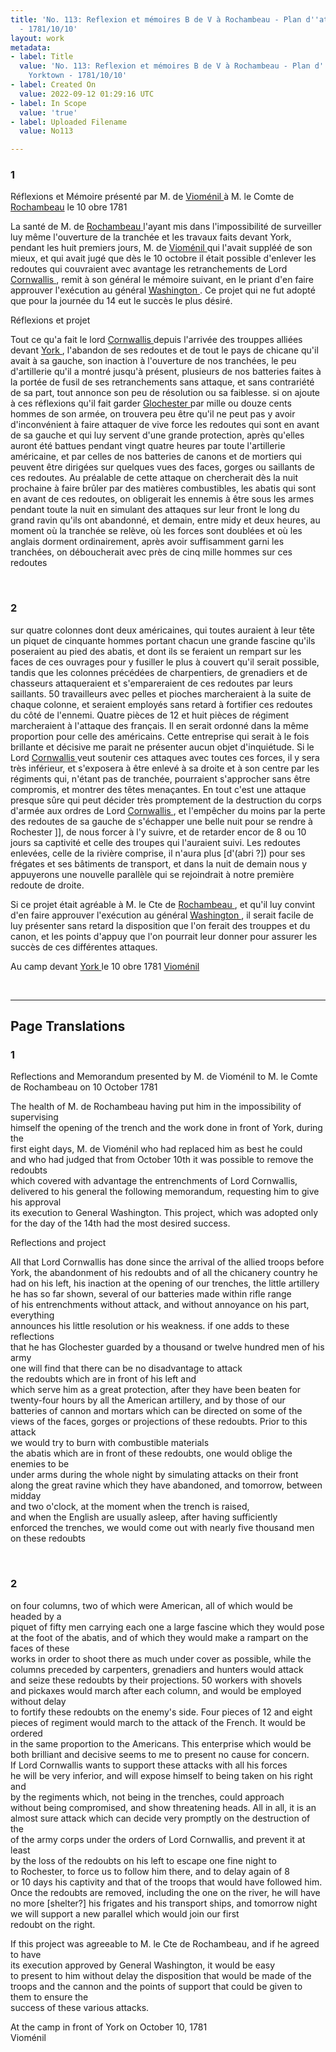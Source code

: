 ```yaml
---
title: 'No. 113: Reflexion et mémoires B de V à Rochambeau - Plan d''attaque de Yorktown
  - 1781/10/10'
layout: work
metadata:
- label: Title
  value: 'No. 113: Reflexion et mémoires B de V à Rochambeau - Plan d''attaque de
    Yorktown - 1781/10/10'
- label: Created On
  value: 2022-09-12 01:29:16 UTC
- label: In Scope
  value: 'true'
- label: Uploaded Filename
  value: No113

---
```

<div class="pages">
<div id="page-32541598">
<h3><a name="page-32541598">1</a></h3>
<div class="page-content">
<p>Réflexions et Mémoire présenté par M. de <a href="../subjects/32162874" title=" Vioménil "> Vioménil </a> à M. le Comte de <a href="../subjects/32162815" title=" Rochambeau"> Rochambeau</a> le 10 obre 1781</p>
<p>La santé de M. de <a href="../subjects/32162815" title=" Rochambeau "> Rochambeau </a> l'ayant mis dans l'impossibilité de surveiller <span class="line-break"> </span>luy même l'ouverture de la tranchée et les travaux faits devant York, pendant <span class="line-break"> </span>les huit premiers jours, M. de <a href="../subjects/32162874" title=" Vioménil "> Vioménil </a> qui l'avait suppléé de son mieux, <span class="line-break"> </span>et qui avait jugé que dès le 10 octobre il était possible d'enlever les redoutes <span class="line-break"> </span>qui couvraient avec avantage les retranchements de Lord <a href="../subjects/32162980" title="Charles Cornwallis, 1st Marquess Cornwallis"> Cornwallis </a>, <span class="line-break"> </span>remit à son général le mémoire suivant, en le priant d'en faire approuver <span class="line-break"> </span>l'exécution au général <a href="../subjects/32162841" title=" Washington "> Washington </a>. Ce projet qui ne fut adopté que pour <span class="line-break"> </span>la journée du 14 eut le succès le plus désiré.</p>
<p>Réflexions et projet</p>
<p>Tout ce qu'a fait le lord <a href="../subjects/32162980" title="Charles Cornwallis, 1st Marquess Cornwallis"> Cornwallis </a> depuis l'arrivée des trouppes alliées devant <span class="line-break"> </span><a href="../subjects/32162880" title=" York "> York </a>, l'abandon de ses redoutes et de tout le pays de chicane qu'il avait à <span class="line-break"> </span>sa gauche, son inaction à l'ouverture de nos tranchées, le peu d'artillerie qu'il a montré jusqu'à présent, plusieurs de nos batteries faites à la portée de <span class="line-break"> </span>fusil de ses retranchements sans attaque, et sans contrariété de sa part, tout <span class="line-break"> </span>annonce son peu de résolution ou sa faiblesse. si on ajoute à ces réflexions <span class="line-break"> </span>qu'il fait garder <a href="../subjects/32162881" title=" Glochester "> Glochester </a> par mille ou douze cents hommes de son armée, <span class="line-break"> </span>on trouvera peu être qu'il ne peut pas y avoir d'inconvénient à faire attaquer <span class="line-break"> </span>de vive force les redoutes qui sont en avant de sa gauche et qui <span class="line-break"> </span>luy servent d'une grande protection, après qu'elles auront été battues pendant<span class="line-break"> </span>vingt quatre heures par toute l'artillerie américaine, et par celles de nos <span class="line-break"> </span>batteries de canons et de mortiers qui peuvent être dirigées sur quelques <span class="line-break"> </span>vues des faces, gorges ou saillants de ces redoutes. Au préalable de cette attaque <span class="line-break"> </span>on chercherait dès la nuit prochaine à faire brûler par des matières combustibles, <span class="line-break"> </span>les abatis qui sont en avant de ces redoutes, on obligerait les ennemis à être <span class="line-break"> </span>sous les armes pendant toute la nuit en simulant des attaques sur leur front<span class="line-break"> </span>le long du grand ravin qu'ils ont abandonné, et demain, entre midy <span class="line-break"> </span>et deux heures, au moment où la tranchée se relève, où les forces sont <span class="line-break"> </span>doublées et où les anglais dorment ordinairement, après avoir suffisamment <span class="line-break"> </span>garni les tranchées, on déboucherait avec près de cinq mille hommes sur ces redoutes </p>
</div>
</div>
<br />
<div id="page-32541599">
<h3><a name="page-32541599">2</a></h3>
<div class="page-content">
<p>sur quatre colonnes dont deux américaines, qui toutes auraient à leur tête un <span class="line-break"> </span>piquet de cinquante hommes portant chacun une grande fascine qu'ils poseraient <span class="line-break"> </span>au pied des abatis, et dont ils se feraient un rempart sur les faces de ces <span class="line-break"> </span>ouvrages pour y fusiller le plus à couvert qu'il serait possible, tandis que les <span class="line-break"> </span>colonnes précédées de charpentiers, de grenadiers et de chasseurs attaqueraient <span class="line-break"> </span>et s'empareraient de ces redoutes par leurs saillants. 50 travailleurs avec pelles <span class="line-break"> </span>et pioches marcheraient à la suite de chaque colonne, et seraient employés sans <span class="line-break"> </span>retard à fortifier ces redoutes du côté de l'ennemi. Quatre pièces de 12 et huit <span class="line-break"> </span>pièces de régiment marcheraient à l'attaque des français. Il en serait ordonné <span class="line-break"> </span>dans la même proportion pour celle des américains. Cette entreprise qui serait <span class="line-break"> </span>à le fois brillante et décisive me parait ne présenter aucun objet d'inquiétude. <span class="line-break"> </span>Si le Lord <a href="../subjects/32162980" title="Charles Cornwallis, 1st Marquess Cornwallis"> Cornwallis </a> veut soutenir ces attaques avec toutes ces forces, <span class="line-break"> </span>il y sera très inférieur, et s'exposera à être enlevé à sa droite et à son <span class="line-break"> </span>centre par les régiments qui, n'étant pas de tranchée, pourraient s'approcher <span class="line-break"> </span>sans être compromis, et montrer des têtes menaçantes. En tout c'est une <span class="line-break"> </span>attaque presque sûre qui peut décider très promptement de la destruction <span class="line-break"> </span>du corps d'armée aux ordres de Lord <a href="../subjects/32162980" title="Charles Cornwallis, 1st Marquess Cornwallis"> Cornwallis </a>, et l'empêcher du moins <span class="line-break"> </span>par la perte des redoutes de sa gauche de s'échapper une belle nuit pour <span class="line-break"> </span>se rendre à Rochester ]], de nous forcer à l'y suivre, et de retarder encor de 8 <span class="line-break"> </span>ou 10 jours sa captivité et celle des troupes qui l'auraient suivi. <span class="line-break"> </span>Les redoutes enlevées, celle de la rivière comprise, il n'aura plus <span class="unclear">[d'(abri ?]</span>) pour <span class="line-break"> </span>ses frégates et ses bâtiments de transport, et dans la nuit de demain nous <span class="line-break"> </span>y appuyerons une nouvelle parallèle qui se rejoindrait à notre première <span class="line-break"> </span>redoute de droite.</p>
<p>Si ce projet était agréable à M. le Cte de <a href="../subjects/32162815" title=" Rochambeau "> Rochambeau </a>, et qu'il luy convint <span class="line-break"> </span>d'en faire approuver l'exécution au général <a href="../subjects/32162841" title=" Washington "> Washington </a>, il serait facile<span class="line-break"> </span>de luy présenter sans retard la disposition que l'on ferait des trouppes <span class="line-break"> </span>et du canon, et les points d'appuy que l'on pourrait leur donner pour assurer les <span class="line-break"> </span>succès de ces différentes attaques.</p>
<p>Au camp devant <a href="../subjects/32162880" title=" York "> York </a> le 10 obre 1781 <span class="line-break"> </span><a href="../subjects/32162874" title=" Vioménil "> Vioménil </a></p>
</div>
</div>
<br />
</div>
<hr />
<h2 class="divider">Page Translations</h2>
<div class="pages">
<div id="translation-32541598">
<h3>1</h3>
<div class="page-content">
<p>Reflections and Memorandum presented by M. de Vioménil to M. le Comte de Rochambeau on 10 October 1781</p>
<p>The health of M. de Rochambeau having put him in the impossibility of supervising<br/>
himself the opening of the trench and the work done in front of York, during the<br/>
first eight days, M. de Vioménil who had replaced him as best he could<br/>
and who had judged that from October 10th it was possible to remove the redoubts<br/>
which covered with advantage the entrenchments of Lord Cornwallis,<br/>
delivered to his general the following memorandum, requesting him to give his approval<br/>
its execution to General Washington. This project, which was adopted only for the day of the 14th had the most desired success.</p>
<p>Reflections and project</p>
<p>All that Lord Cornwallis has done since the arrival of the allied troops before<br/>
York, the abandonment of his redoubts and of all the chicanery country he had on his left, his inaction at the opening of our trenches, the little artillery he has so far shown, several of our batteries made within rifle range <br/>
of his entrenchments without attack, and without annoyance on his part, everything<br/>
announces his little resolution or his weakness. if one adds to these reflections<br/>
that he has Glochester guarded by a thousand or twelve hundred men of his army<br/>
one will find that there can be no disadvantage to attack<br/>
the redoubts which are in front of his left and <br/>
which serve him as a great protection, after they have been beaten for <br/>
twenty-four hours by all the American artillery, and by those of our <br/>
batteries of cannon and mortars which can be directed on some of the<br/>
views of the faces, gorges or projections of these redoubts. Prior to this attack<br/>
we would try to burn with combustible materials<br/>
the abatis which are in front of these redoubts, one would oblige the enemies to be<br/>
under arms during the whole night by simulating attacks on their front<br/>
along the great ravine which they have abandoned, and tomorrow, between midday<br/>
and two o'clock, at the moment when the trench is raised, <br/>
and when the English are usually asleep, after having sufficiently<br/>
enforced the trenches, we would come out with nearly five thousand men on these redoubts</p>
</div>
</div>
<br />
<div id="translation-32541599">
<h3>2</h3>
<div class="page-content">
<p>on four columns, two of which were American, all of which would be headed by a<br/>
piquet of fifty men carrying each one a large fascine which they would pose<br/>
at the foot of the abatis, and of which they would make a rampart on the faces of these<br/>
works in order to shoot there as much under cover as possible, while the<br/>
columns preceded by carpenters, grenadiers and hunters would attack<br/>
and seize these redoubts by their projections. 50 workers with shovels<br/>
and pickaxes would march after each column, and would be employed without delay<br/>
to fortify these redoubts on the enemy's side. Four pieces of 12 and eight<br/>
pieces of regiment would march to the attack of the French. It would be ordered<br/>
in the same proportion to the Americans. This enterprise which would be<br/>
both brilliant and decisive seems to me to present no cause for concern.<br/>
If Lord Cornwallis wants to support these attacks with all his forces<br/>
he will be very inferior, and will expose himself to being taken on his right and<br/>
by the regiments which, not being in the trenches, could approach <br/>
without being compromised, and show threatening heads. All in all, it is an<br/>
almost sure attack which can decide very promptly on the destruction of the<br/>
of the army corps under the orders of Lord Cornwallis, and prevent it at least<br/>
by the loss of the redoubts on his left to escape one fine night to<br/>
to Rochester, to force us to follow him there, and to delay again of 8 <br/>
or 10 days his captivity and that of the troops that would have followed him.<br/>
Once the redoubts are removed, including the one on the river, he will have no more <span class="unclear">[shelter?]</span> his frigates and his transport ships, and tomorrow night we will support a new parallel which would join our first<br/>
redoubt on the right.</p>
<p>If this project was agreeable to M. le Cte de Rochambeau, and if he agreed to have <br/>
its execution approved by General Washington, it would be easy <br/>
to present to him without delay the disposition that would be made of the troops and the cannon and the points of support that could be given to them to ensure the<br/>
success of these various attacks.</p>
<p>At the camp in front of York on October 10, 1781<br/>
Vioménil</p>
</div>
</div>
<br />
</div>
